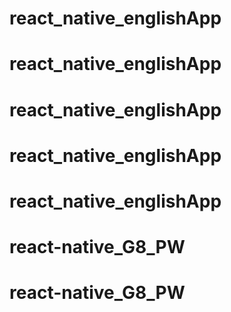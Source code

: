 # react_native_englishApp
# react_native_englishApp
# react_native_englishApp
# react_native_englishApp
# react_native_englishApp
# react-native_G8_PW
# react-native_G8_PW
